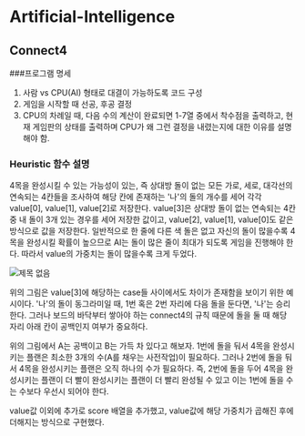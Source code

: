 # Artificial-Intelligence
## Connect4
###프로그램 명세
1) 사람 vs CPU(AI) 형태로 대결이 가능하도록 코드 구성
2) 게임을 시작할 때 선공, 후공 결정
3) CPU의 차례일 때, 다음 수의 계산이 완료되면 1-7열 중에서 착수점을 출력하고, 현재 게임판의 상태를 출력하며 CPU가 왜 그런 결정을 내렸는지에 대한 이유를 설명해야 함.

### Heuristic 함수 설명
4목을 완성시킬 수 있는 가능성이 있는, 즉 상대방 돌이 없는 모든 가로, 세로, 대각선의 연속되는 4칸들을 조사하여 해당 칸에 존재하는 '나'의 돌의 개수를 세어 각각 value[0], value[1], value[2]로 저장한다. 
value[3]은 상대방 돌이 없는 연속되는 4칸 중 내 돌이 3개 있는 경우를 세어 저장한 값이고, value[2], value[1], value[0]도 같은 방식으로 값을 저장한다. 일반적으로 한 줄에 다른 색 돌은 없고 자신의 돌이 많을수록 4목을 완성시킬 확률이 높으므로 AI는 돌이 많은 줄이 최대가 되도록 게임을 진행해야 한다. 따라서 value의 가중치는 돌이 많을수록 크게 두었다.

![제목 없음](https://user-images.githubusercontent.com/41356074/69004267-ccbb8b80-0953-11ea-892b-f0534e60dcb7.png)

위의 그림은 value[3]에 해당하는 case들 사이에서도 차이가 존재함을 보이기 위한 예시이다. '나'의 돌이 동그라미일 때, 1번 혹은 2번 자리에 다음 돌을 둔다면, '나'는 승리한다. 그러나 보드의 바닥부터 쌓아야 하는 connect4의 규칙 때문에 돌을 둘 때 해당 자리 아래 칸이 공백인지 여부가 중요하다. 

위의 그림에서 A는 공백이고 B는 가득 차 있다고 해보자. 1번에 돌을 둬서 4목을 완성시키는 플랜은 최소한 3개의 수(A를 채우는 사전작업)이 필요하다. 그러나 2번에 돌을 둬서 4목을 완성시키는 플랜은 오직 하나의 수가 필요하다. 즉, 2번에 돌을 두어 4목을 완성시키는 플랜이 더 빨이 완성시키는 플랜이 더 빨리 완성될 수 있고 이는 1번에 돌을 수는 수보다 우선시 되어야 한다. 

value값 이외에 추가로 score 배열을 추가했고, value값에 해당 가중치가 곱해진 후에 더해지는 방식으로 구현했다. 

